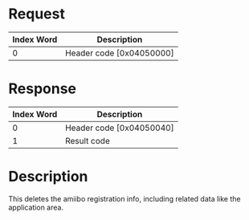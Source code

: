 # Request

| Index Word | Description                |
|------------|----------------------------|
| 0          | Header code \[0x04050000\] |

# Response

| Index Word | Description                |
|------------|----------------------------|
| 0          | Header code \[0x04050040\] |
| 1          | Result code                |

# Description

This deletes the amiibo registration info, including related data like
the application area.